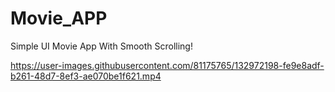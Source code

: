 # Movie_APP
 Simple UI Movie App With Smooth Scrolling!
 
 https://user-images.githubusercontent.com/81175765/132972198-fe9e8adf-b261-48d7-8ef3-ae070be1f621.mp4

